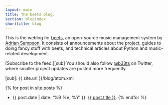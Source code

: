 ```yaml
---
layout: main
title: The beets blog.
section: blogindex
shorttitle: blog
---
```

This is the weblog for [beets][], an open-source music management system by
[Adrian Sampson][]. It consists of announcements about the project, guides to
doing fancy stuff with beets, and technical articles about Python and
music-related development.

[Subscribe to the feed.][sub] You should also follow
[@b33ts](http://twitter.com/b33ts) on Twitter, where smaller project updates
are posted more frequently.

[beets]: http://beets.radbox.org/
[Adrian Sampson]: http://www.cs.washington.edu/homes/asampson/
[sub]: {{ site.url }}/blog/atom.xml

{% for post in site.posts %}
* {{ post.date | date: '%B %e, %Y' }}: <a href="{{ post.url }}">{{ post.title }}</a>.
{% endfor %}
